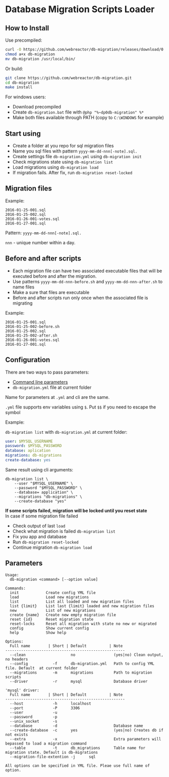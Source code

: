 Database Migration Scripts Loader
========================================

## How to Install

Use precompiled:
```bash
curl -O https://github.com/webreactor/db-migration/releases/download/0.1.0/db-migration
chmod a+x db-migration
mv db-migration /usr/local/bin/
```
Or build:
```bash
git clone https://github.com/webreactor/db-migration.git
cd db-migration
make install
```

For windows users:
* Download precompiled
* Create `db-migration.bat` file with `@php "%~dp0db-migration" %*`
* Make both files available through PATH (copy to `C:\WINDOWS` for example)

## Start using
* Create a folder at you repo for sql migration files
* Name you sql files with pattern `yyyy-mm-dd-nnn[-note].sql.`
* Create settings file `db-migration.yml` using `db-migration init`
* Check migrations state using `db-migration list`
* Load migrations using `db-migration load`
* If migration fails. After fix, run `db-migration reset-locked`

## Migration files
Example:
```
2016-01-25-001.sql
2016-01-25-002.sql
2016-01-26-001-votes.sql
2016-01-27-001.sql
```
Pattern: `yyyy-mm-dd-nnn[-note].sql.`

`nnn` - unique number within a day.

## Before and after scripts

* Each migration file can have two associated executable files that will be executed before and after the migration.
* Use patterns `yyyy-mm-dd-nnn-before.sh` and `yyyy-mm-dd-nnn-after.sh` to name files
* Make a sure that files are executable
* Before and after scripts run only once when the associated file is migrating

Example:
```
2016-01-25-001.sql
2016-01-25-002-before.sh
2016-01-25-002.sql
2016-01-25-002-after.sh
2016-01-26-001-votes.sql
2016-01-27-001.sql
```

## Configuration
There are two ways to pass parameters:
* [Command line parameters](#parameters)
* `db-migration.yml` file at current folder

Name for parameters at `.yml` and cli are the same.

`.yml` file supports env variables using `$`. Put `$$` if you need to escape the symbol

Example:

`db-migration list`
with `db-migration.yml` at current folder:
```yml
user: $MYSQL_USERNAME
password: $MYSQL_PASSWORD
database: aplication
migrations: db-migrations
create-database: yes
```

Same result using cli arguments:
```
db-migration list \
    --user "$MYSQL_USERNAME" \
    --password "$MYSQL_PASSWORD" \
    --database= application" \
    --migrations "db-migrations" \
    --create-database "yes"
```

**If some scripts failed, migration will be locked until you reset state**\
In case if some migration file failed
* Check output of last `load`
* Check what migration is failed `db-migration list`
* Fix you app and database
* Run `db-migration reset-locked`
* Continue migration `db-migration load`

## Parameters
```
Usage:
  db-migration <command> [--option value]

Commands:
  init            Create config YML file
  load            Load new migrations
  list            List all loaded and new migration files
  list {limit}    List last {limit} loaded and new migration files
  new             List of new migrations
  create {name}   Create new empty migration file
  reset {id}      Reset migration state
  reset-locks     Reset all migration with state no new or migrated
  config          Show current config
  help            Show help

Options:
  Full name        | Short | Default          | Note
-----------------------------------------------------
  --clean                    no                 (yes|no) Clean output, no headers
  --config           -f      db-migration.yml   Path to config YML file. Default  at current folder
  --migrations       -m      migrations         Path to migration scripts
  --driver           -r      mysql              Database driver

'mysql' driver:
  Full name        | Short | Default          | Note
-----------------------------------------------------
  --host             -h      localhost
  --port             -P      3306
  --user             -u
  --password         -p
  --unix_socket      -s
  --database         -d                         Database name
  --create-database  -c      yes                (yes|no) Creates db if not exists
  --extra            -x                         Extra parameters will bepassed to load a migration command
  --table            -t      db_migrations      Table name for migration state. Default is db-migrations
  --migration-file-extention -j      sql

All options can be specified in YML file. Pleae use full name of option.


```
